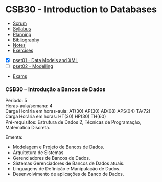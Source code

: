 # CSB30 - Introduction to Databases

 - [Scrum](https://github.com/guilmour/csb30-utfpr/projects/1?fullscreen=true)
 - [Syllabus](/1.%20Syllabus)
 - [Planning](/2.%20Planning)
 - [Bibliography](/3.%20Bibliography)
 - [Notes](/4.%20Notes)
 - [Exercises](/5.%20Exercises)
  - [x] [pset01 - Data Models and XML](/5.%20Exercises/pset01)
  - [ ] [pset02 - Modelling](/5.%20Exercises/pset02)  
 - [Exams](/6.%20Exams)



### CSB30 – Introdução a Bancos de Dados
Período: 5 <br>
Horas-aula/semana: 4 <br>
Carga Horária em horas-aula: AT(30) AP(30) AD(08) APS(04) TA(72) <br>
Carga Horária em horas: HT(30) HP(30) TH(60) <br>
Pré-requisitos: Estrutura de Dados 2, Técnicas de Programação, Matemática Discreta. <br>

Ementa: 
 - Modelagem e Projeto de Bancos de Dados. 
 - Arquitetura de Sistemas
 - Gerenciadores de Bancos de Dados. 
 - Sistemas Gerenciadores de Bancos de Dados atuais.
 - Linguagens de Definição e Manipulação de Dados. 
 - Desenvolvimento de aplicações de Banco de Dados.
